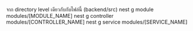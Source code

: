จาก directory level เดียวกับกับไฟล์นี้ (backend/src)
nest g module modules/[MODULE_NAME]
nest g controller modules/[CONTROLLER_NAME]
nest g service modules/[SERVICE_NAME]
